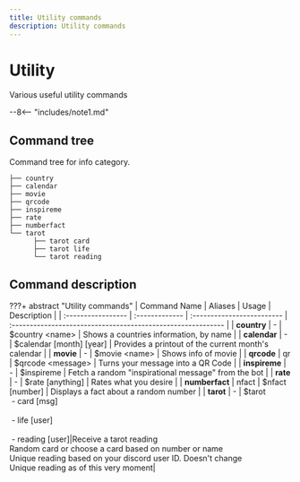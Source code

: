 ```yaml
---
title: Utility commands
description: Utility commands
---
```


# Utility
Various useful utility commands

--8<-- "includes/note1.md"

## Command tree
Command tree for info category.

```
├── country
├── calendar
├── movie
├── qrcode
├── inspireme
├── rate
├── numberfact
└── tarot
      ├── tarot card
      ├── tarot life
      └── tarot reading
```

## Command description

???+ abstract "Utility commands"
    | Command Name       | Aliases        | Usage                      | Description                                                  |
    | :----------------- | :------------- | :------------------------- | :----------------------------------------------------------- |
    | **country**        | -              | $country <name\>           | Shows a countries information, by name                       |
    | **calendar**       | -              | $calendar [month] [year]   | Provides a printout of the current month's calendar          |
    | **movie**          | -              | $movie <name\>             | Shows info of movie                                          |
    | **qrcode**         | qr             | $qrcode <message\>         | Turns your message into a QR Code                            |
    | **inspireme**      | -              | $inspireme                 | Fetch a random "inspirational message" from the bot          |
    | **rate**           | -              | $rate [anything]           | Rates what you desire                                        |
    | **numberfact**     | nfact          | $nfact [number]            | Displays a fact about a random number                        |
    |  **tarot**         |  -             | $tarot<br />&nbsp;- card [msg]<br /><br />&nbsp;- life [user]<br /><br />&nbsp;- reading [user]|Receive a tarot reading<br />Random card or choose a card based on number or name<br />Unique reading based on your discord user ID. Doesn't change<br />Unique reading as of this very moment|
